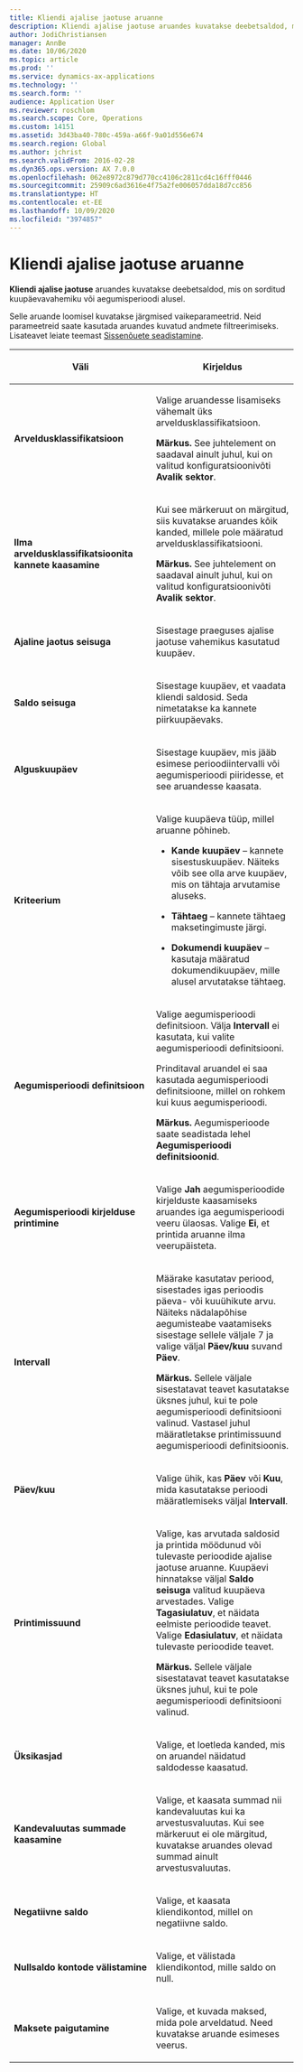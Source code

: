 ```yaml
---
title: Kliendi ajalise jaotuse aruanne
description: Kliendi ajalise jaotuse aruandes kuvatakse deebetsaldod, mis on sorditud kuupäevavahemiku või aegumisperioodi alusel.
author: JodiChristiansen
manager: AnnBe
ms.date: 10/06/2020
ms.topic: article
ms.prod: ''
ms.service: dynamics-ax-applications
ms.technology: ''
ms.search.form: ''
audience: Application User
ms.reviewer: roschlom
ms.search.scope: Core, Operations
ms.custom: 14151
ms.assetid: 3d43ba40-780c-459a-a66f-9a01d556e674
ms.search.region: Global
ms.author: jchrist
ms.search.validFrom: 2016-02-28
ms.dyn365.ops.version: AX 7.0.0
ms.openlocfilehash: 062e8972c879d770cc4106c2811cd4c16fff0446
ms.sourcegitcommit: 25909c6ad3616e4f75a2fe006057dda18d7cc856
ms.translationtype: HT
ms.contentlocale: et-EE
ms.lasthandoff: 10/09/2020
ms.locfileid: "3974857"
---
```

# <a name="customer-aging-report"></a>Kliendi ajalise jaotuse aruanne 

**Kliendi ajalise jaotuse** aruandes kuvatakse deebetsaldod, mis on sorditud kuupäevavahemiku või aegumisperioodi alusel.

Selle aruande loomisel kuvatakse järgmised vaikeparameetrid. Neid parameetreid saate kasutada aruandes kuvatud andmete filtreerimiseks. Lisateavet leiate teemast [Sissenõuete seadistamine](set-up-collections.md).

<table>
<colgroup>
<col style="width: 50%" />
<col style="width: 50%" />
</colgroup>
<thead>
<tr class="header">
<th><p>Väli</p></th>
<th><p>Kirjeldus</p></th>
</tr>
</thead>
<tbody>
<tr class="odd">
<td><p><strong>Arveldusklassifikatsioon</strong></p></td>
<td><p>Valige aruandesse lisamiseks vähemalt üks arveldusklassifikatsioon.</p>
<div class="alert">

**Märkus.** See juhtelement on saadaval ainult juhul, kui on valitud konfiguratsioonivõti <STRONG>Avalik sektor</STRONG>.</P>


</div></td>
</tr>
<tr class="even">
<td><p><strong>Ilma arveldusklassifikatsioonita kannete kaasamine</strong></p></td>
<td><p>Kui see märkeruut on märgitud, siis kuvatakse aruandes kõik kanded, millele pole määratud arveldusklassifikatsiooni.</p>
<div class="alert">

**Märkus.** See juhtelement on saadaval ainult juhul, kui on valitud konfiguratsioonivõti <STRONG>Avalik sektor</STRONG>.</P>

</div></td>
</tr>
<tr class="odd">
<td><p><strong>Ajaline jaotus seisuga</strong></p></td>
<td><p>Sisestage praeguses ajalise jaotuse vahemikus kasutatud kuupäev.</p></td>
</tr>
<tr class="odd">
<td><p><strong>Saldo seisuga</strong></p></td>
<td><p>Sisestage kuupäev, et vaadata kliendi saldosid. Seda nimetatakse ka kannete piirkuupäevaks.</p></td>
</tr>
<tr class="even">
<td><p><strong>Alguskuupäev</strong></p></td>
<td><p>Sisestage kuupäev, mis jääb esimese perioodiintervalli või aegumisperioodi piiridesse, et see aruandesse kaasata.</p></td>
</tr>
<tr class="odd">
<td><p><strong>Kriteerium</strong></p></td>
<td><p>Valige kuupäeva tüüp, millel aruanne põhineb.</p>
<ul>
<li><p><strong>Kande kuupäev</strong> – kannete sisestuskuupäev. Näiteks võib see olla arve kuupäev, mis on tähtaja arvutamise aluseks.</p></li>
<li><p><strong>Tähtaeg</strong> – kannete tähtaeg maksetingimuste järgi.</p></li>
<li><p><strong>Dokumendi kuupäev</strong> – kasutaja määratud dokumendikuupäev, mille alusel arvutatakse tähtaeg.</p></li>
</ul></td>
</tr>
<tr class="even">
<td><p><strong>Aegumisperioodi definitsioon</strong></p></td>
<td><p>Valige aegumisperioodi definitsioon. Välja <strong>Intervall</strong> ei kasutata, kui valite aegumisperioodi definitsiooni.</p>
<p>Prinditaval aruandel ei saa kasutada aegumisperioodi definitsioone, millel on rohkem kui kuus aegumisperioodi.</p>
<div class="alert">

**Märkus.** Aegumisperioode saate seadistada lehel <STRONG>Aegumisperioodi definitsioonid</STRONG>.</P>


</div></td>
</tr>
<tr class="odd">
<td><p><strong>Aegumisperioodi kirjelduse printimine</strong></p></td>
<td><p>Valige <strong>Jah</strong> aegumisperioodide kirjelduste kaasamiseks aruandes iga aegumisperioodi veeru ülaosas. Valige <strong>Ei</strong>, et printida aruanne ilma veerupäisteta.</p></td>
</tr>
<tr class="even">
<td><p><strong>Intervall</strong></p></td>
<td><p>Määrake kasutatav periood, sisestades igas perioodis päeva- või kuuühikute arvu. Näiteks nädalapõhise aegumisteabe vaatamiseks sisestage sellele väljale 7 ja valige väljal <strong>Päev/kuu</strong> suvand <strong>Päev</strong>.</p>
<div class="alert">

**Märkus.** Sellele väljale sisestatavat teavet kasutatakse üksnes juhul, kui te pole aegumisperioodi definitsiooni valinud. Vastasel juhul määratletakse printimissuund aegumisperioodi definitsioonis.</P>


</div></td>
</tr>
<tr class="odd">
<td><p><strong>Päev/kuu</strong></p></td>
<td><p>Valige ühik, kas <strong>Päev</strong> või <strong>Kuu</strong>, mida kasutatakse perioodi määratlemiseks väljal <strong>Intervall</strong>.</p></td>
</tr>
<tr class="even">
<td><p><strong>Printimissuund</strong></p></td>
<td><p>Valige, kas arvutada saldosid ja printida möödunud või tulevaste perioodide ajalise jaotuse aruanne. Kuupäevi hinnatakse väljal <strong>Saldo seisuga</strong> valitud kuupäeva arvestades. Valige <strong>Tagasiulatuv</strong>, et näidata eelmiste perioodide teavet. Valige <strong>Edasiulatuv</strong>, et näidata tulevaste perioodide teavet.</p>

**Märkus.** Sellele väljale sisestatavat teavet kasutatakse üksnes juhul, kui te pole aegumisperioodi definitsiooni valinud.</P>


</div></td>
</tr>
<tr class="odd">
<td><p><strong>Üksikasjad</strong></p></td>
<td><p>Valige, et loetleda kanded, mis on aruandel näidatud saldodesse kaasatud.</p></td>
</tr>
<tr class="even">
<td><p><strong>Kandevaluutas summade kaasamine</strong></p></td>
<td><p>Valige, et kaasata summad nii kandevaluutas kui ka arvestusvaluutas. Kui see märkeruut ei ole märgitud, kuvatakse aruandes olevad summad ainult arvestusvaluutas.</p></td>
</tr>
<tr class="odd">
<td><p><strong>Negatiivne saldo</strong></p></td>
<td><p>Valige, et kaasata kliendikontod, millel on negatiivne saldo.</p></td>
</tr>
<tr class="even">
<td><p><strong>Nullsaldo kontode välistamine</strong></p></td>
<td><p>Valige, et välistada kliendikontod, mille saldo on null.</p></td>
</tr>
<tr class="odd">
<td><p><strong>Maksete paigutamine</strong></p></td>
<td><p>Valige, et kuvada maksed, mida pole arveldatud. Need kuvatakse aruande esimeses veerus.</p></td>
</tr>
</tbody>
</table>


